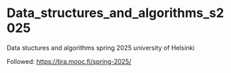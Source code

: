 # Data_structures_and_algorithms_s2025
Data stuctures and algorithms spring 2025 university of Helsinki

Followed: https://tira.mooc.fi/spring-2025/